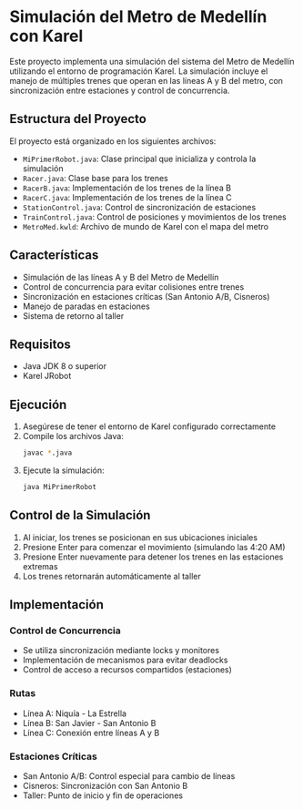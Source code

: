 # Simulación del Metro de Medellín con Karel

Este proyecto implementa una simulación del sistema del Metro de Medellín utilizando el entorno de programación Karel. La simulación incluye el manejo de múltiples trenes que operan en las líneas A y B del metro, con sincronización entre estaciones y control de concurrencia.

## Estructura del Proyecto

El proyecto está organizado en los siguientes archivos:

- `MiPrimerRobot.java`: Clase principal que inicializa y controla la simulación
- `Racer.java`: Clase base para los trenes
- `RacerB.java`: Implementación de los trenes de la línea B
- `RacerC.java`: Implementación de los trenes de la línea C
- `StationControl.java`: Control de sincronización de estaciones
- `TrainControl.java`: Control de posiciones y movimientos de los trenes
- `MetroMed.kwld`: Archivo de mundo de Karel con el mapa del metro

## Características

- Simulación de las líneas A y B del Metro de Medellín
- Control de concurrencia para evitar colisiones entre trenes
- Sincronización en estaciones críticas (San Antonio A/B, Cisneros)
- Manejo de paradas en estaciones
- Sistema de retorno al taller

## Requisitos

- Java JDK 8 o superior
- Karel JRobot

## Ejecución

1. Asegúrese de tener el entorno de Karel configurado correctamente
2. Compile los archivos Java:
   ```bash
   javac *.java
   ```
3. Ejecute la simulación:
   ```bash
   java MiPrimerRobot
   ```

## Control de la Simulación

1. Al iniciar, los trenes se posicionan en sus ubicaciones iniciales
2. Presione Enter para comenzar el movimiento (simulando las 4:20 AM)
3. Presione Enter nuevamente para detener los trenes en las estaciones extremas
4. Los trenes retornarán automáticamente al taller

## Implementación

### Control de Concurrencia

- Se utiliza sincronización mediante locks y monitores
- Implementación de mecanismos para evitar deadlocks
- Control de acceso a recursos compartidos (estaciones)

### Rutas

- Línea A: Niquía - La Estrella
- Línea B: San Javier - San Antonio B
- Línea C: Conexión entre líneas A y B

### Estaciones Críticas

- San Antonio A/B: Control especial para cambio de líneas
- Cisneros: Sincronización con San Antonio B
- Taller: Punto de inicio y fin de operaciones 